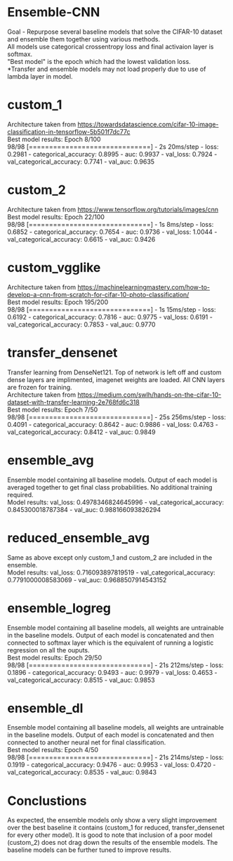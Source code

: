 # Ensemble-CNN

Goal - Repurpose several baseline models that solve the CIFAR-10 dataset and ensemble them together using various methods. <br />
All models use categorical crossentropy loss and final activaion layer is softmax. <br />
"Best model" is the epoch which had the lowest validation loss. <br />
*Transfer and ensemble models may not load properly due to use of lambda layer in model.

# custom_1
Architecture taken from https://towardsdatascience.com/cifar-10-image-classification-in-tensorflow-5b501f7dc77c <br />
Best model results: Epoch 8/100 <br />
98/98 [==============================] - 2s 20ms/step - loss: 0.2981 - categorical_accuracy: 0.8995 - auc: 0.9937 - val_loss: 0.7924 - val_categorical_accuracy: 0.7741 - val_auc: 0.9635

# custom_2
Architecture taken from https://www.tensorflow.org/tutorials/images/cnn <br />
Best model results: Epoch 22/100 <br />
98/98 [==============================] - 1s 8ms/step - loss: 0.6852 - categorical_accuracy: 0.7654 - auc: 0.9736 - val_loss: 1.0044 - val_categorical_accuracy: 0.6615 - val_auc: 0.9426

# custom_vgglike
Architecture taken from https://machinelearningmastery.com/how-to-develop-a-cnn-from-scratch-for-cifar-10-photo-classification/ <br />
Best model results: Epoch 195/200 <br />
98/98 [==============================] - 1s 15ms/step - loss: 0.6192 - categorical_accuracy: 0.7816 - auc: 0.9775 - val_loss: 0.6191 - val_categorical_accuracy: 0.7853 - val_auc: 0.9770

# transfer_densenet
Transfer learning from DenseNet121.  Top of network is left off and custom dense layers are implimented, imagenet weights are loaded.  All CNN layers are frozen for training. <br />
Architecture taken from https://medium.com/swlh/hands-on-the-cifar-10-dataset-with-transfer-learning-2e768fd6c318 <br />
Best model results: Epoch 7/50 <br />
98/98 [==============================] - 25s 256ms/step - loss: 0.4091 - categorical_accuracy: 0.8642 - auc: 0.9886 - val_loss: 0.4763 - val_categorical_accuracy: 0.8412 - val_auc: 0.9849

# ensemble_avg
Ensemble model containing all baseline models.  Output of each model is averaged together to get final class probabilities.  No additional training required. <br />
Model results: val_loss: 0.4978346824645996 - val_categorical_accuracy: 0.845300018787384 - val_auc: 0.988166093826294 <br />

# reduced_ensemble_avg
Same as above except only custom_1 and custom_2 are included in the ensemble. <br />
Model results: val_loss: 0.716093897819519 - val_categorical_accuracy: 0.7791000008583069 - val_auc: 0.9688507914543152 <br />

# ensemble_logreg
Ensemble model containing all baseline models, all weights are untrainable in the baseline models.  Output of each model is concatenated and then connected to softmax layer which is the equivalent of running a logistic regression on all the ouputs. <br />
Best model results: Epoch 29/50 <br />
98/98 [==============================] - 21s 212ms/step - loss: 0.1896 - categorical_accuracy: 0.9493 - auc: 0.9979 - val_loss: 0.4653 - val_categorical_accuracy: 0.8515 - val_auc: 0.9853

# ensemble_dl
Ensemble model containing all baseline models, all weights are untrainable in the baseline models.  Output of each model is concatenated and then connected to another neural net for final classification. <br />
Best model results: Epoch 4/50 <br />
98/98 [==============================] - 21s 214ms/step - loss: 0.1919 - categorical_accuracy: 0.9476 - auc: 0.9953 - val_loss: 0.4720 - val_categorical_accuracy: 0.8535 - val_auc: 0.9843

# Conclustions
As expected, the ensemble models only show a very slight improvement over the best baseline it contains (custom_1 for reduced, transfer_densenet for every other model).  It is good to note that inclusion of a poor model (custom_2) does not drag down the results of the ensemble models.  The baseline models can be further tuned to improve results.

